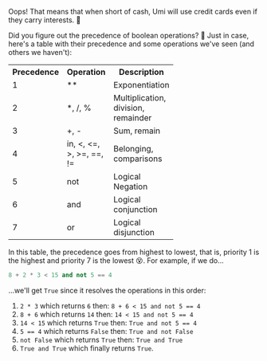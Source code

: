 Oops! That means that when short of cash, Umi will use credit cards even if they carry interests. :money_with_wings: 

Did you figure out the precedence of boolean operations? :thinking: Just in case, here's a table with their precedence and some operations we've seen (and others we haven't):

<table class="table table-striped table-bordered table-condensed text-center">
  <tr>
	<th class ="text-center" style="width: 10px">Precedence</th>
	<th class ="text-center" style="width: 75px">Operation</th>
	<th class ="text-center" style="width: 75px">Description</th>
  </tr>
  <tr>
	<td>1</td>
	<td>**</td>
	<td>Exponentiation</td>
  </tr>
  <tr>
	<td>2</td>
	<td>*,  /,  %</td>
	<td>Multiplication, division, remainder</td>
  </tr>
  <tr>
	<td>3</td>
	<td>+,  -</td>
	<td>Sum, remain</td>
  </tr>
  <tr>
	<td>4</td>
	<td>in,  <,  <=,  >,  >=,  ==,  !=</td>
	<td>Belonging, comparisons</td>
  </tr>
  <tr>
	<td>5</td>
	<td>not</td>
	<td>Logical Negation</td>
  </tr>
  <tr>
	<td>6</td>
	<td>and</td>
	<td>Logical conjunction</td>
  </tr>
  <tr>
	<td>7</td>
	<td>or</td>
	<td>Logical disjunction</td>
  </tr>
</table>

In this table, the precedence goes from highest to lowest, that is, priority 1 is the highest and priority 7 is the lowest :dizzy_face:. For example, if we do...

``` python
8 + 2 * 3 < 15 and not 5 == 4
```

...we'll get `True` since it resolves the operations in this order:

1. `2 * 3` which returns `6` then: `8 + 6 < 15 and not 5 == 4`
2. `8 + 6` which returns `14` then: `14 < 15 and not 5 == 4`
3. `14 < 15` which returns `True` then: `True and not 5 == 4`
4. `5 == 4` which returns `False` then: `True and not False`
5. `not False` which returns `True` then: `True and True`
6. `True and True` which finally returns `True`.
